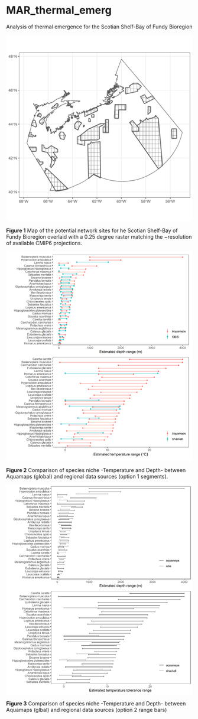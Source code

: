 # MAR_thermal_emerg
Analysis of thermal emergence for the Scotian Shelf-Bay of Fundy Bioregion

![ ](/inst/network_grid.png)

__Figure 1__ Map of the potential network sites for he Scotian Shelf-Bay of Fundy Bioregion overlaid with a 0.25 degree raster matching the ~resolution of available CMIP6 projections. 

![](/output/combination_comparison.png)

__Figure 2__ Comparison of species niche -Temperature and Depth- between Aquamaps (global) and regional data sources (option 1 segments).

![](/output/storts_range_plot.png)

__Figure 3__ Comparison of species niche -Temperature and Depth- between Aquamaps (glbal) and regional data sources (option 2 range bars)
